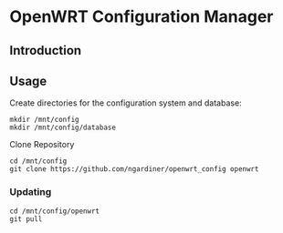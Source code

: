 # OpenWRT Configuration Manager

## Introduction

## Usage

Create directories for the configuration system and database:

```
mkdir /mnt/config
mkdir /mnt/config/database
```

Clone Repository
```
cd /mnt/config
git clone https://github.com/ngardiner/openwrt_config openwrt
```

### Updating

```
cd /mnt/config/openwrt
git pull
```
